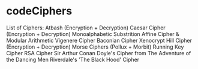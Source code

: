 # codeCiphers
List of Ciphers:
  Atbash (Encryption + Decryption)
  Caesar Cipher (Encryption + Decryption)
  Monoalphabetic Substrition
  Affine Cipher & Modular Arithmetic
  Vigenere Cipher
  Baconian Cipher
  Xenocrypt
  Hill Cipher (Encryption + Decryption)
  Morse Ciphers (Pollux + Morbit)
  Running Key Cipher
  RSA Cipher
  Sir Arthur Conan Doyle's Cipher from The Adventure of the Dancing Men
  Riverdale's 'The Black Hood' Cipher
